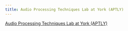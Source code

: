 ```yaml
---
title: Audio Processing Techniques Lab at York (APTLY)
---
```



[Audio Processing Techniques Lab at York (APTLY)](https://bil.eecs.yorku.ca/aptly-lab/)
